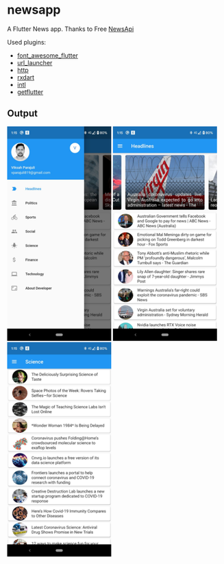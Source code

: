 # newsapp

A Flutter News app. Thanks to Free [NewsApi](https://newsapi.org)

Used plugins:

- [font_awesome_flutter](https://pub.dev/packages/font_awesome_flutter)
- [url_launcher](https://pub.dev/packages/url_launcher)
- [http](https://pub.dev/packages/http)
- [rxdart](https://pub.dev/packages/rxdart)
- [intl](https://pub.dev/packages/rxdart)
- [getflutter](https://pub.dev/packages/getflutter)

## Output
<img src="/screenshots/screen2.jpg" height="500"/>  <img src="/screenshots/screen3.jpg" height="500"/>  <img src="/screenshots/screen1.jpg" height="500"/>
